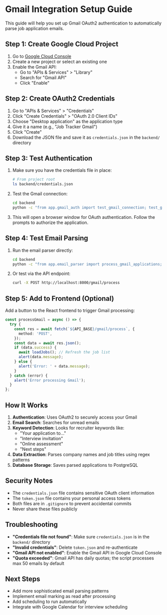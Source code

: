 # Gmail Integration Setup Guide

This guide will help you set up Gmail OAuth2 authentication to automatically parse job application emails.

## Step 1: Create Google Cloud Project

1. Go to [Google Cloud Console](https://console.cloud.google.com/)
2. Create a new project or select an existing one
3. Enable the Gmail API:
   - Go to "APIs & Services" > "Library"
   - Search for "Gmail API"
   - Click "Enable"

## Step 2: Create OAuth2 Credentials

1. Go to "APIs & Services" > "Credentials"
2. Click "Create Credentials" > "OAuth 2.0 Client IDs"
3. Choose "Desktop application" as the application type
4. Give it a name (e.g., "Job Tracker Gmail")
5. Click "Create"
6. Download the JSON file and save it as `credentials.json` in the `backend/` directory

## Step 3: Test Authentication

1. Make sure you have the credentials file in place:
   ```bash
   # From project root
   ls backend/credentials.json
   ```

2. Test the Gmail connection:
   ```bash
   cd backend
   python -c "from app.gmail_auth import test_gmail_connection; test_gmail_connection()"
   ```

3. This will open a browser window for OAuth authentication. Follow the prompts to authorize the application.

## Step 4: Test Email Parsing

1. Run the email parser directly:
   ```bash
   cd backend
   python -c "from app.email_parser import process_gmail_applications; print(process_gmail_applications())"
   ```

2. Or test via the API endpoint:
   ```bash
   curl -X POST http://localhost:8000/gmail/process
   ```

## Step 5: Add to Frontend (Optional)

Add a button to the React frontend to trigger Gmail processing:

```typescript
const processGmail = async () => {
  try {
    const res = await fetch(`${API_BASE}/gmail/process`, {
      method: 'POST',
    });
    const data = await res.json();
    if (data.success) {
      await loadJobs(); // Refresh the job list
      alert(data.message);
    } else {
      alert('Error: ' + data.message);
    }
  } catch (error) {
    alert('Error processing Gmail');
  }
};
```

## How It Works

1. **Authentication**: Uses OAuth2 to securely access your Gmail
2. **Email Search**: Searches for unread emails
3. **Keyword Detection**: Looks for recruiter keywords like:
   - "Your application to..."
   - "Interview invitation"
   - "Online assessment"
   - "Next steps"
4. **Data Extraction**: Parses company names and job titles using regex patterns
5. **Database Storage**: Saves parsed applications to PostgreSQL

## Security Notes

- The `credentials.json` file contains sensitive OAuth client information
- The `token.json` file contains your personal access tokens
- Both files are in `.gitignore` to prevent accidental commits
- Never share these files publicly

## Troubleshooting

- **"Credentials file not found"**: Make sure `credentials.json` is in the `backend/` directory
- **"Invalid credentials"**: Delete `token.json` and re-authenticate
- **"Gmail API not enabled"**: Enable the Gmail API in Google Cloud Console
- **"Quota exceeded"**: Gmail API has daily quotas; the script processes max 50 emails by default

## Next Steps

- Add more sophisticated email parsing patterns
- Implement email marking as read after processing
- Add scheduling to run automatically
- Integrate with Google Calendar for interview scheduling
